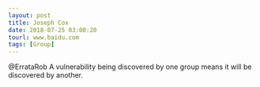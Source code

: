 ```yaml
---
layout: post
title: Joseph Cox
date: 2018-07-25 03:00:20
tourl: www.baidu.com
tags: [Group]
---
```

@ErrataRob A vulnerability being discovered by one group means it will be discovered by another.